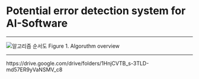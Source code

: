 # Potential error detection system for AI-Software

<hr>

![알고리즘 순서도](https://github.com/sjc4197/Potential_error_detection_system_for_AI-Software/assets/63084925/9625cf52-7391-4abc-8b69-e55fc7afa198)
Figure 1. Algoruthm overview

<hr>
https://drive.google.com/drive/folders/1HnjCVTB_s-3TLD-md57ER9yVaNSMV_c8
